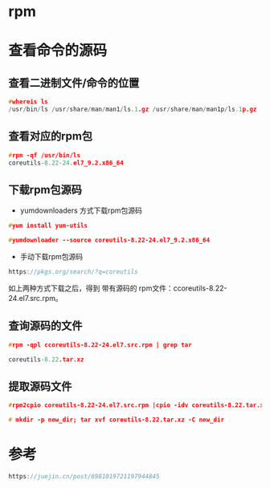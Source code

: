 # rpm
# 查看命令的源码
##  查看二进制文件/命令的位置
```c
#whereis ls
/usr/bin/ls /usr/share/man/man1/ls.1.gz /usr/share/man/man1p/ls.1p.gz

```

## 查看对应的rpm包
```c
#rpm -qf /usr/bin/ls
coreutils-8.22-24.el7_9.2.x86_64
```
## 下载rpm包源码
- yumdownloaders 方式下载rpm包源码
```c
#yum install yum-utils

#yumdownloader --source coreutils-8.22-24.el7_9.2.x86_64
```

- 手动下载rpm包源码
```c
https://pkgs.org/search/?q=coreutils
```

如上两种方式下载之后，得到 带有源码的 rpm文件：ccoreutils-8.22-24.el7.src.rpm。

## 查询源码的文件
```c
#rpm -qpl ccoreutils-8.22-24.el7.src.rpm | grep tar

coreutils-8.22.tar.xz
```

## 提取源码文件
```c
#rpm2cpio coreutils-8.22-24.el7.src.rpm |cpio -idv coreutils-8.22.tar.xz

# mkdir -p new_dir; tar xvf coreutils-8.22.tar.xz -C new_dir

```

# 参考
```c
https://juejin.cn/post/6981019721197944845
```